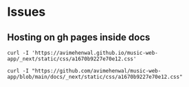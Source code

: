 # Issues

## Hosting on gh pages inside docs

```
curl -I 'https://avimehenwal.github.io/music-web-app/_next/static/css/a1670b9227e70e12.css'

curl -I "https://github.com/avimehenwal/music-web-app/blob/main/docs/_next/static/css/a1670b9227e70e12.css"
```
